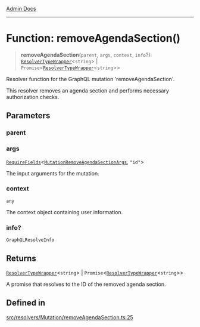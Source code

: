 [Admin Docs](/)

***

# Function: removeAgendaSection()

> **removeAgendaSection**(`parent`, `args`, `context`, `info`?): [`ResolverTypeWrapper`](../../../../types/generatedGraphQLTypes/type-aliases/ResolverTypeWrapper.md)\<`string`\> \| `Promise`\<[`ResolverTypeWrapper`](../../../../types/generatedGraphQLTypes/type-aliases/ResolverTypeWrapper.md)\<`string`\>\>

Resolver function for the GraphQL mutation 'removeAgendaSection'.

This resolver removes an agenda section and performs necessary authorization checks.

## Parameters

### parent

### args

[`RequireFields`](../../../../types/generatedGraphQLTypes/type-aliases/RequireFields.md)\<[`MutationRemoveAgendaSectionArgs`](../../../../types/generatedGraphQLTypes/type-aliases/MutationRemoveAgendaSectionArgs.md), `"id"`\>

The input arguments for the mutation.

### context

`any`

The context object containing user information.

### info?

`GraphQLResolveInfo`

## Returns

[`ResolverTypeWrapper`](../../../../types/generatedGraphQLTypes/type-aliases/ResolverTypeWrapper.md)\<`string`\> \| `Promise`\<[`ResolverTypeWrapper`](../../../../types/generatedGraphQLTypes/type-aliases/ResolverTypeWrapper.md)\<`string`\>\>

A promise that resolves to the ID of the removed agenda section.

## Defined in

[src/resolvers/Mutation/removeAgendaSection.ts:25](https://github.com/Suyash878/talawa-api/blob/cfd688207611ba245c99edd8dbaccb2cdbf6a043/src/resolvers/Mutation/removeAgendaSection.ts#L25)
